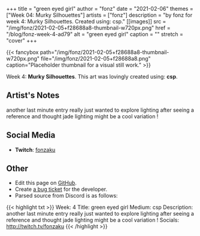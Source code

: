 +++
title =       "green eyed girl"
author =      "fonz"
date =        "2021-02-06"
themes =      ["Week 04: Murky Silhouettes"]
artists =     ["fonz"]
description = "by fonz for week 4: Murky Silhouettes. Created using: csp."
[[images]]
      src = "/img/fonz/2021-02-05+f28688a8-thumbnail-w720px.png"
      href = "/blog/fonz-week-4-ad79"
      alt = "green eyed girl"
      caption = ""
      stretch = "cover"
+++

{{< fancybox path="/img/fonz/2021-02-05+f28688a8-thumbnail-w720px.png" file="/img/fonz/2021-02-05+f28688a8.png" caption="Placeholder thumbnail for a visual still work." >}}


Week 4: **Murky Silhouettes**. This art was lovingly created using: **csp**.

## Artist's Notes

another last minute entry    really just wanted to explore lighting after seeing a reference and thought jade lighting might be a cool variation !

## Social Media

- **Twitch**: <a href='https://twitch.tv/fonzaku' target='_blank'>fonzaku</a>

## Other

- Edit this page on [GitHub](https://github.com/teaminkling/web-refresh/edit/main/content/blog/fonz-week-4-ad79.md).
- Create [a bug ticket](https://github.com/teaminkling/web-refresh/issues/new?assignees=&labels=bug&template=problem-report.md&title=) for the developer.
- Parsed source from Discord is as follows:

{{< highlight txt >}}
Week: 4
Title: green eyed girl
Medium: csp
Description: another last minute entry    really just wanted to explore lighting after seeing a reference and thought jade lighting might be a cool variation !
Socials: http://twitch.tv/fonzaku
{{< /highlight >}}